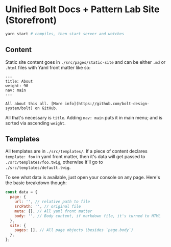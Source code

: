 # Unified Bolt Docs + Pattern Lab Site (Storefront)

```bash
yarn start # compiles, then start server and watches
```

## Content

Static site content goes in `./src/pages/static-site` and can be either `.md` or `.html` files with Yaml front matter like so:

```
---
title: About
weight: 90
nav: main
---

All about this all. [More info](https://github.com/bolt-design-system/bolt) on GitHub.
```

All that's necessary is `title`. Adding `nav: main` puts it in main menu; and is sorted via ascending `weight`.

## Templates

All templates are in `./src/templates/`. If a piece of content declares `template: foo` in yaml front matter, then it's data will get passed to `./src/templates/foo.twig`, otherwise it'll go to `./src/templates/default.twig`. 

To see what data is available, just open your console on any page. Here's the basic breakdown though:

```js
const data = {
  page: {
    url: '', // relative path to file 
    srcPath: '', // original file
    meta: {}, // All yaml front matter
    body: '', // Body content, if markdown file, it's turned to HTML
  },
  site: {
    pages: [], // All page objects (besides `page.body`)
  },
};
```
